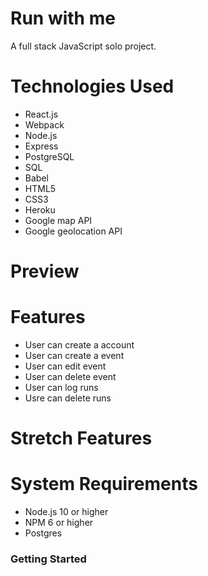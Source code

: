 # Run with me

A full stack JavaScript solo project.

# Technologies Used
- React.js
- Webpack
- Node.js
- Express
- PostgreSQL
- SQL
- Babel
- HTML5
- CSS3
- Heroku
- Google map API
- Google geolocation API

# Preview 

# Features
- User can create a account
- User can create a event 
- User can edit event 
- User can delete event
- User can log runs
- Usre can delete runs

# Stretch Features

# System Requirements

- Node.js 10 or higher
- NPM 6 or higher
- Postgres

### Getting Started
